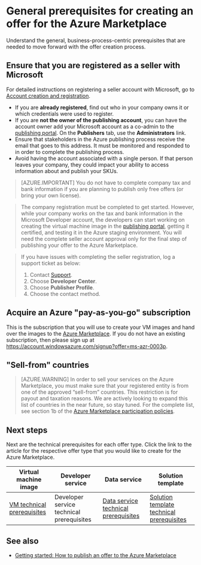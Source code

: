 ﻿<properties
   pageTitle="Non-technical prerequisites for creating an offer for the Azure Marketplace | Microsoft Azure"
   description="Understand the requirements for creating and deploying an offer to the Azure Marketplace for others to purchase."
   services="marketplace-publishing"
   documentationCenter=""
   authors="HannibalSII"
   manager=""
   editor=""/>

<tags
  ms.service="marketplace"
  ms.devlang="na"
  ms.topic="article"
  ms.tgt_pltfrm="Azure"
  ms.workload="na"
  ms.date="12/06/2015"
  ms.author="hascipio; v-divte"/>

# General prerequisites for creating an offer for the Azure Marketplace
Understand the general, business-process-centric prerequisites that are needed to move forward with the offer creation process.

## Ensure that you are registered as a seller with Microsoft
For detailed instructions on registering a seller account with Microsoft, go to [Account creation and registration](marketplace-publishing-accounts-creation-registration.md).

- If you are **already registered**, find out who in your company owns it or which credentials were used to register.
- If you are **not the owner of the publishing account**, you can have the account owner add your Microsoft account as a co-admin to the [publishing portal](https://publish.windowsazure.com). On the **Publishers** tab, use the **Administrators** link.
- Ensure that stakeholders in the Azure publishing process receive the email that goes to this address. It must be monitored and responded to in order to complete the publishing process.
- Avoid having the account associated with a single person. If that person leaves your company, they could impact your ability to access information about and publish your SKUs.

> [AZURE.IMPORTANT] You do not have to complete company tax and bank information if you are planning to publish only free offers (or bring your own license).

> The company registration must be completed to get started. However, while your company works on the tax and bank information in the Microsoft Developer account, the developers can start working on creating the virtual machine image in the [publishing portal](https://publish.windowsazure.com), getting it certified, and testing it in the Azure staging environment. You will need the complete seller account approval only for the final step of publishing your offer to the Azure Marketplace.

> If you have issues with completing the seller registration, log a support ticket as below:
> 1. Contact [Support](https://support.microsoft.com/getsupport?wf=0&tenant=ClassicCommercial&oaspworkflow=start_1.0.0.0&supportregion=en-us&pesid=15635&ccsid=635847950577064286).
> 2. Choose **Developer Center**.
> 3. Choose **Publisher Profile**.
> 4. Choose the contact method.


## Acquire an Azure "pay-as-you-go" subscription
This is the subscription that you will use to create your VM images and hand over the images to the [Azure Marketplace](http://azure.microsoft.com/marketplace). If you do not have an existing subscription, then please sign up at https://account.windowsazure.com/signup?offer=ms-azr-0003p.

## "Sell-from" countries
> [AZURE.WARNING]
In order to sell your services on the Azure Marketplace, you must make sure that your registered entity is from one of the approved “sell-from” countries. This restriction is for payout and taxation reasons. We are actively looking to expand this list of countries in the near future, so stay tuned. For the complete list, see section 1b of the [Azure Marketplace participation policies](http://go.microsoft.com/fwlink/?LinkID=526833).

## Next steps
Next are the technical prerequisites for each offer type. Click the link to the article for the respective offer type that you would like to create for the Azure Marketplace.

| Virtual machine image | Developer service | Data service | Solution template |
|-----|-----|-----|-----|
| [VM technical prerequisites](marketplace-publishing-vm-image-creation-prerequisites.md) | Developer service technical prerequisites | [Data service technical prerequisites](marketplace-publishing-data-service-creation-prerequisites.md)  | [Solution template technical prerequisites](marketplace-publishing-solution-template-creation-prerequisites.md) |

## See also
- [Getting started: How to publish an offer to the Azure Marketplace](marketplace-publishing-getting-started.md)
